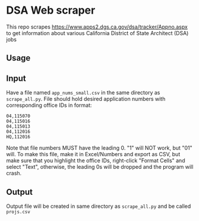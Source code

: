 # DSA Web scraper
This repo scrapes <https://www.apps2.dgs.ca.gov/dsa/tracker/Appno.aspx> to get information about various California District of State Architect (DSA) jobs

## Usage
## Input
Have a file named `app_nums_small.csv` in the same directory as `scrape_all.py`. File should hold desired application numbers with corresponding office IDs in format:
```
04,115070
04,115016
04,115013
04,112016
HQ,112016
```

Note that file numbers MUST have the leading 0. "1" will NOT work, but "01" will.  To make this file, make it in Excel/Numbers and export as CSV, but make sure that you highlight the office IDs, right-click "Format Cells" and select "Text", otherwise, the leading 0s will be dropped and the program will crash.

## Output
Output file will be created in same directory as `scrape_all.py` and be called `projs.csv`
